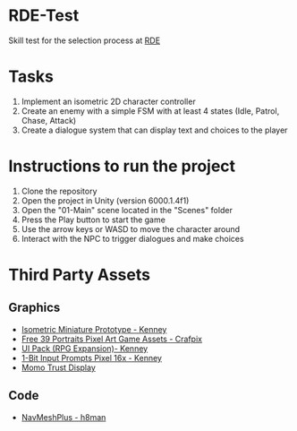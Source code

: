 # RDE-Test
Skill test for the selection process at [RDE](https://runicdices.com/)

# Tasks
1. Implement an isometric 2D character controller 
2. Create an enemy with a simple FSM with at least 4 states (Idle, Patrol, Chase, Attack)
3. Create a dialogue system that can display text and choices to the player

# Instructions to run the project
1. Clone the repository
2. Open the project in Unity (version 6000.1.4f1)
3. Open the "01-Main" scene located in the "Scenes" folder
4. Press the Play button to start the game
5. Use the arrow keys or WASD to move the character around
6. Interact with the NPC to trigger dialogues and make choices

# Third Party Assets
## Graphics
- [Isometric Miniature Prototype - Kenney](https://www.kenney.nl/assets/isometric-miniature-prototype)
- [Free 39 Portraits Pixel Art Game Assets - Crafpix](https://free-game-assets.itch.io/free-39-portraits-pixel-art-game-assets?download#google_vignette)
- [UI Pack (RPG Expansion)- Kenney](https://www.kenney.nl/assets/ui-pack-rpg-expansion)
- [1-Bit Input Prompts Pixel 16x - Kenney](https://www.kenney.nl/assets/1-bit-input-prompts-pixel-16)
- [Momo Trust Display](https://fonts.google.com/specimen/Momo+Trust+Display)

## Code
- [NavMeshPlus - h8man](https://github.com/h8man/NavMeshPlus)
